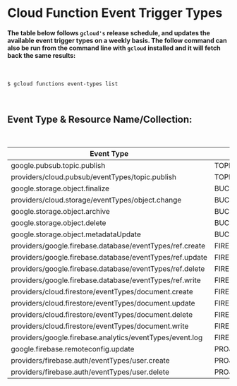 # Cloud Function Event Trigger Types

#### The table below follows `gcloud's` release schedule, and updates the available event trigger types on a weekly basis. The follow command can also be run from the command line with `gcloud` installed and it will fetch back the same results:

&nbsp;

```
$ gcloud functions event-types list
```

&nbsp;

## Event Type & Resource Name/Collection:

&nbsp;

<!-- Start: DO NOT EDIT -->
| Event Type | Resource Name | Resource Collection |
| ---------- | ------------- | ------------------- | 
| google.pubsub.topic.publish | TOPIC | pubsub.projects.topics | 
| providers/cloud.pubsub/eventTypes/topic.publish | TOPIC | pubsub.projects.topics | 
| google.storage.object.finalize | BUCKET | cloudfunctions.projects.buckets | 
| providers/cloud.storage/eventTypes/object.change | BUCKET | cloudfunctions.projects.buckets | 
| google.storage.object.archive | BUCKET | cloudfunctions.projects.buckets | 
| google.storage.object.delete | BUCKET | cloudfunctions.projects.buckets | 
| google.storage.object.metadataUpdate | BUCKET | cloudfunctions.projects.buckets | 
| providers/google.firebase.database/eventTypes/ref.create | FIREBASE_DB | google.firebase.database.ref | 
| providers/google.firebase.database/eventTypes/ref.update | FIREBASE_DB | google.firebase.database.ref | 
| providers/google.firebase.database/eventTypes/ref.delete | FIREBASE_DB | google.firebase.database.ref | 
| providers/google.firebase.database/eventTypes/ref.write | FIREBASE_DB | google.firebase.database.ref | 
| providers/cloud.firestore/eventTypes/document.create | FIRESTORE_DOC | google.firestore.document | 
| providers/cloud.firestore/eventTypes/document.update | FIRESTORE_DOC | google.firestore.document | 
| providers/cloud.firestore/eventTypes/document.delete | FIRESTORE_DOC | google.firestore.document | 
| providers/cloud.firestore/eventTypes/document.write | FIRESTORE_DOC | google.firestore.document | 
| providers/google.firebase.analytics/eventTypes/event.log | FIREBASE_ANALYTICS_EVENT | google.firebase.analytics.event | 
| google.firebase.remoteconfig.update | PROJECT | cloudresourcemanager.projects | 
| providers/firebase.auth/eventTypes/user.create | PROJECT | cloudresourcemanager.projects | 
| providers/firebase.auth/eventTypes/user.delete | PROJECT | cloudresourcemanager.projects | 

<!-- End: DO NOT EDIT -->
